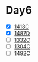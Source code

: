 # Day6

- [x] [1418C](https://codeforces.com/problemset/problem/1418/C)
- [x] [1487D](https://codeforces.com/problemset/problem/1487/D)
- [ ] [1332C](https://codeforces.com/problemset/problem/1332/C)
- [ ] [1304C](https://codeforces.com/problemset/problem/1304/C)
- [ ] [1492C](https://codeforces.com/problemset/problem/1492/C)
